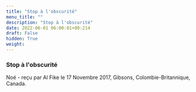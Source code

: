 ```yaml
---
title: "Stop à l'obscurité"
menu_title: ""
description: "Stop à l'obscurité"
date: 2022-06-01 06:00:01+00:214
draft: False
hidden: True
weight:
---
```

### Stop à l'obscurité

Noé - reçu par Al Fike le 17 Novembre 2017, Gibsons, Colombie-Britannique, Canada.



